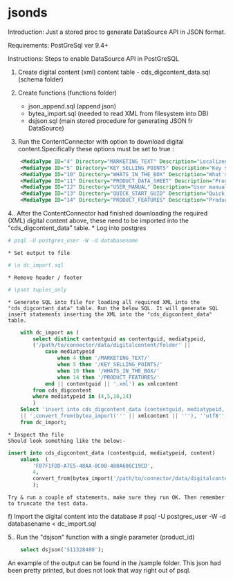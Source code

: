 # jsonds

Introduction:
Just a stored proc to generate DataSource API in JSON format.

Requirements:
PostGreSql ver 9.4+

Instructions:
Steps to enable DataSource API in PostGreSQL

1. Create digital content (xml) content table - cds_digcontent_data.sql (schema folder)

2. Create functions (functions folder)
	* json_append.sql (append json)
	* bytea_import.sql (needed to read XML from filesystem into DB)
	* dsjson.sql (main stored procedure for generating JSON fr DataSource)

3. Run the ContentConnector with option to download digital content.Specifically these options must be set to true :

```xml
	<MediaType ID="4" Directory="MARKETING_TEXT" Description="Localized marketing text"/>
	<MediaType ID="5" Directory="KEY_SELLING_POINTS" Description="Key selling points"/>
	<MediaType ID="10" Directory="WHATS_IN_THE_BOX" Description="What's in the Box"/>
	<MediaType ID="11" Directory="PRODUCT_DATA_SHEET" Description="Product data sheet"/>
	<MediaType ID="12" Directory="USER_MANUAL" Description="User manual"/>
	<MediaType ID="13" Directory="QUICK_START_GUID" Description="Quick start guide"/>
	<MediaType ID="14" Directory="PRODUCT_FEATURES" Description="Product features"/>
```

4.. After the ContentConnector had finished downloading the required (XML) digital content above, these need to be imported into the "cds_digcontent_data" table. 
	* Log into postgres  		  
```bash
# psql -U postgres_user -W -d databasename
```
	* Set output to file 		  
```bash
# \o dc_import.sql
```
	* Remove header / footer 	
```bash
# \pset tuples_only
```
	* Generate SQL into file for loading all required XML into the "cds_digcontent_data" table. Run the below SQL. It will generate SQL insert statements inserting the XML into the "cds_digcontent_data" table.

```sql
	with dc_import as (
		select distinct contentguid as contentguid, mediatypeid, 
		('/path/to/connector/data/digitalcontent/folder' ||
			case mediatypeid
				when 4 then '/MARKETING_TEXT/'
				when 5 then '/KEY_SELLING_POINTS/'
				when 10 then '/WHATS_IN_THE_BOX/'
				when 14 then '/PRODUCT_FEATURES/'
			end || contentguid || '.xml') as xmlcontent
		from cds_digcontent 
		where mediatypeid in (4,5,10,14)
		)
	Select 'insert into cds_digcontent_data (contentguid, mediatypeid, content) values  (''' || contentguid || ''',' || mediatypeid
	|| ',convert_from(bytea_import(''' || xmlcontent || '''), ''utf8'')::xml);'
	from dc_import;
```

	* Inspect the file 
	Should look something like the below:-

```sql
insert into cds_digcontent_data (contentguid, mediatypeid, content) 
	values  (
		'F07F1FDD-A7E5-48AA-8C08-480A606C19CD',
		4,
		convert_from(bytea_import('/path/to/connector/data/digitalcontent/folder/MARKETING_TEXT/F07F1FDD-A7E5-48AA-8C08-480A606C19CD.xml'), 'utf8')::xml
		);
```
	Try & run a couple of statements, make sure they run OK. Then remember to truncate the test data.

f) Import the digital content into the database # psql -U postgres_user -W -d databasename < dc_import.sql

5.. Run the "dsjson" function with a single parameter (product_id)
```sql
	select dsjson('S11328480');
```

An example of the output can be found in the /sample folder. This json had been pretty printed, but does not look that way right out of psql.
